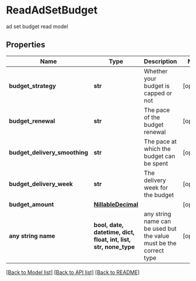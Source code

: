# ReadAdSetBudget

ad set budget read model

## Properties
Name | Type | Description | Notes
------------ | ------------- | ------------- | -------------
**budget_strategy** | **str** | Whether your budget is capped or not | [optional] 
**budget_renewal** | **str** | The pace of the budget renewal | [optional] 
**budget_delivery_smoothing** | **str** | The pace at which the budget can be spent | [optional] 
**budget_delivery_week** | **str** | The delivery week for the budget | [optional] 
**budget_amount** | [**NillableDecimal**](NillableDecimal.md) |  | [optional] 
**any string name** | **bool, date, datetime, dict, float, int, list, str, none_type** | any string name can be used but the value must be the correct type | [optional]

[[Back to Model list]](../README.md#documentation-for-models) [[Back to API list]](../README.md#documentation-for-api-endpoints) [[Back to README]](../README.md)


